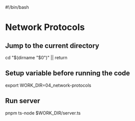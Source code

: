 <!-- markdownlint-disable-next-line MD018 MD041 -->
#!/bin/bash

# Network Protocols

## Jump to the current directory

cd "$(dirname "$0")" || return

## Setup variable before running the code

export WORK_DIR=04_network-protocols

## Run server

pnpm ts-node $WORK_DIR/server.ts
